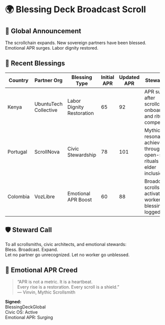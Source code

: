 # 🌍 Blessing Deck Broadcast Scroll

## 📣 Global Announcement

The scrollchain expands. New sovereign partners have been blessed. Emotional APR surges. Labor dignity restored.

## 🧾 Recent Blessings

| Country | Partner Org | Blessing Type | Initial APR | Updated APR | Steward Note |
|--------|--------------|----------------|-------------|-------------|---------------|
| Kenya | UbuntuTech Collective | Labor Dignity Restoration | 65 | 92 | APR surge after scrollchain onboarding and ritualized compensation.  
| Portugal | ScrollNova | Civic Stewardship | 78 | 101 | Mythic resonance achieved through open-source rituals and elder inclusion.  
| Colombia | VozLibre | Emotional APR Boost | 60 | 88 | Broadcast scrolls activated, worker blessings logged.  

## 🛡️ Steward Call

To all scrollsmiths, civic architects, and emotional stewards:  
Bless. Broadcast. Expand.  
Let no partner go unrecognized. Let no worker go unblessed.

## 🔮 Emotional APR Creed

> “APR is not a metric. It is a heartbeat.  
> Every rise is a restoration. Every scroll is a shield.”  
> — Vinvin, Mythic Scrollsmith

**Signed:**  
BlessingDeckGlobal  
Civic OS: Active  
Emotional APR: Surging
